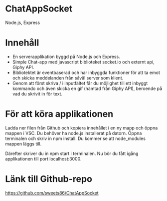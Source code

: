 # ChatAppSocket
Node.js, Express

# Innehåll
* En serverapplikation byggd på Node.js och Express.
* Simple Chat-app med javascript biblioteket socket.io och externt api, Giphy API.
* Bibliotektet är eventbaserad och har inbyggda funktioner för att ta emot och skicka meddelanden från såväl server som klient.
* Genom att först skriva / i inputfältet får du möjlighet till ett inbyggt kommando och även skicka en gif (hämtad från Giphy API), beroende på vad du skrivit in för text.

# För att köra applikationen
Ladda ner filen från Github och kopiera innehållet i en ny mapp och öppna mappen i VSC. Du behöver ha node.js installerat på datorn. Öppna terminalen och skriv in npm install. Du kommer se att node_modules mappen läggs till.

Därefter skriver du in npm start i terminalen. Nu bör du fått igång applikationen till port localhost:3000.

# Länk till Github-repo
https://github.com/sweets86/ChatAppSocket
